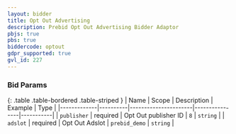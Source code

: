 ```yaml
---
layout: bidder
title: Opt Out Advertising
description: Prebid Opt Out Advertising Bidder Adaptor
pbjs: true
pbs: true
biddercode: optout
gdpr_supported: true
gvl_id: 227
---
```


### Bid Params

{: .table .table-bordered .table-striped }
| Name        | Scope    | Description          | Example        | Type      |
|-------------|----------|----------------------|----------------|-----------|
| `publisher` | required | Opt Out publisher ID | `8`            | `string`  |
| `adslot`    | required | Opt Out Adslot       | `prebid_demo`  | `string`  |
